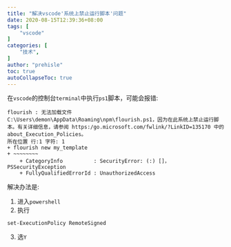 ```yaml
---
title: "解决vscode'系统上禁止运行脚本'问题"
date: 2020-08-15T12:39:36+08:00
tags: [
    "vscode"
]
categories: [
    "技术",
]
author: "prehisle"
toc: true
autoCollapseToc: true
---
```


在`vscode`的控制台`terminal`中执行`ps1`脚本，可能会报错:
```
flourish : 无法加载文件 C:\Users\demon\AppData\Roaming\npm\flourish.ps1，因为在此系统上禁止运行脚本。有关详细信息，请参阅 https:/go.microsoft.com/fwlink/?LinkID=135170 中的 about_Execution_Policies。
所在位置 行:1 字符: 1
+ flourish new my_template
+ ~~~~~~~~
    + CategoryInfo          : SecurityError: (:) []，PSSecurityException
    + FullyQualifiedErrorId : UnauthorizedAccess
```
解决办法是:
1. 进入`powershell`
2. 执行
```
set-ExecutionPolicy RemoteSigned
```
3. 选`Y`
